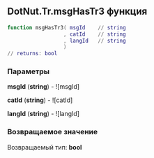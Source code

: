 ## DotNut.Tr.msgHasTr3 функция


```lua
function msgHasTr3( msgId    // string
                  , catId    // string
                  , langId   // string
                  )
// returns: bool
```


### Параметры

**msgId** (**string**) - ![msgId]

**catId** (**string**) - ![catId]

**langId** (**string**) - ![langId]

### Возвращаемое значение

Возвращаемый тип: **bool**

